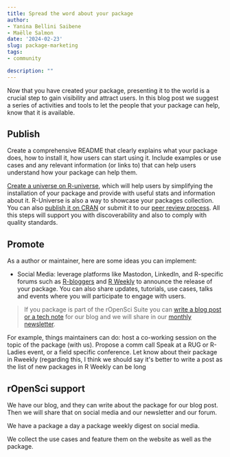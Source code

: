 ```yaml
---
title: Spread the word about your package
author:
- Yanina Bellini Saibene
- Maëlle Salmon
date: '2024-02-23'
slug: package-marketing
tags:
- community

description: ""
---
```



Now that you have created your package, presenting it to the world is a crucial step to gain visibility and attract users.  In this blog post we suggest a series of activities and tools to let the people that your package can help, know that it is available. 

## Publish

Create a comprehensive README that clearly explains what your package does, how to install it, how users can start using it. Include examples or use cases and any relevant information (or links to) that can help users understand how your package can help them. 

[Create a universe on R-universe](/blog/2021/06/22/setup-runiverse/), which will help users by simplifying the installation of your package and provide with useful stats and information about it. R-Universe is also a way to showcase your packages collection. You can also [publish it on CRAN](https://cran.r-project.org) or submit it to our [peer review process](https://ropensci.org/software-review/). All this steps will support you with discoverability and also to comply with quality standards.  

## Promote 

As a author or maintainer, here are some ideas you can implement:

* Social Media: leverage platforms like Mastodon, LinkedIn, and R-specific forums such as [R-bloggers](https://www.r-bloggers.com) and [R Weekly](https://rweekly.org) to announce the release of your package. You can also share updates, tutorials, use cases, talks and events where you will participate to engage with users. 

> If you package is part of the rOpenSci Suite you can [write a blog post or a tech note](https://blogguide.ropensci.org/) for our blog and we will share in our [monthly newsletter](https://ropensci.org/news/).


For example, things maintainers can do:
host a co-working session on the topic of the package (with us).
Propose a comm call
Speak at a RUG or R-Ladies event, or a field specific conference.
Let know about their package in Rweekly (regarding this, I think we should say it's better to write a post as the list of new packages in R Weekly can be long


## rOpenSci support

We have our blog, and they can write about the package for our blog post.  Then we will share that on social media and our newsletter and our forum.

We have a package a day a package weekly digest on social media.

We collect the use cases and feature them on the website as well as the package.
